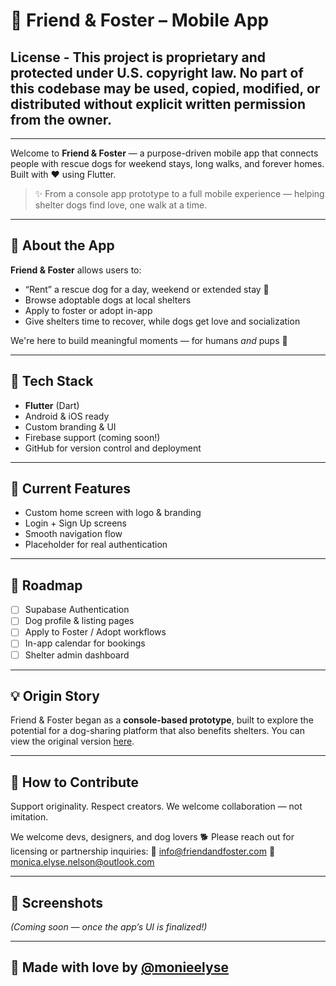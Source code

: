 # 🐶 Friend & Foster – Mobile App

## License - This project is proprietary and protected under U.S. copyright law.  No part of this codebase may be used, copied, modified, or distributed without explicit written permission from the owner.
-----


Welcome to **Friend & Foster** — a purpose-driven mobile app that connects people with rescue dogs for weekend stays, long walks, and forever homes. Built with ❤️ using Flutter.

> ✨ From a console app prototype to a full mobile experience — helping shelter dogs find love, one walk at a time.

---

## 📱 About the App

**Friend & Foster** allows users to:
- “Rent” a rescue dog for a day, weekend or extended stay 🐾
- Browse adoptable dogs at local shelters
- Apply to foster or adopt in-app
- Give shelters time to recover, while dogs get love and socialization

We're here to build meaningful moments — for humans *and* pups 💛

---

## 🚀 Tech Stack

- **Flutter** (Dart)
- Android & iOS ready
- Custom branding & UI
- Firebase support (coming soon!)
- GitHub for version control and deployment

---

## 🧪 Current Features

- Custom home screen with logo & branding
- Login + Sign Up screens
- Smooth navigation flow
- Placeholder for real authentication

---

## 🔮 Roadmap

- [ ] Supabase Authentication
- [ ] Dog profile & listing pages
- [ ] Apply to Foster / Adopt workflows
- [ ] In-app calendar for bookings
- [ ] Shelter admin dashboard

---

## 💡 Origin Story

Friend & Foster began as a **console-based prototype**, built to explore the potential for a dog-sharing platform that also benefits shelters. You can view the original version [here](https://github.com/monieelyse/friendandfoster).

---

## 🤝 How to Contribute

Support originality. Respect creators.
We welcome collaboration — not imitation. 

We welcome devs, designers, and dog lovers 🐕
Please reach out for licensing or partnership inquiries:
📧 info@friendandfoster.com
📧 monica.elyse.nelson@outlook.com


---

## 📸 Screenshots

_(Coming soon — once the app’s UI is finalized!)_

---

## 🐾 Made with love by [@monieelyse](https://github.com/monieelyse)

